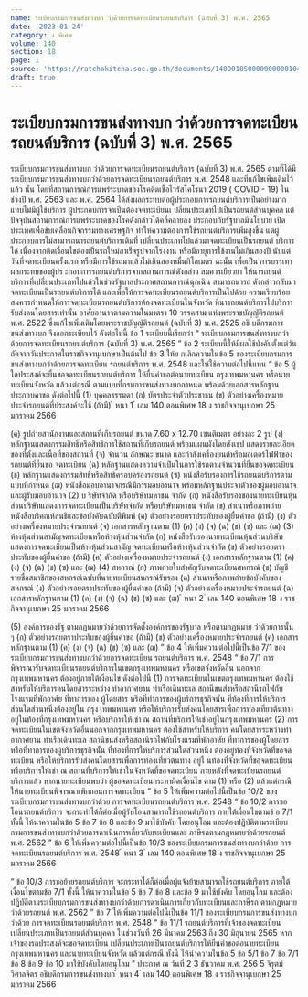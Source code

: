 ```yaml
---
name: ระเบียบกรมการขนส่งทางบก ว่าด้วยการจดทะเบียนรถยนต์บริการ (ฉบับที่ 3) พ.ศ. 2565
date: '2023-01-24'
category: ง พิเศษ
volume: 140
section: 18
page: 1
source: 'https://ratchakitcha.soc.go.th/documents/140D018S0000000000104.pdf'
draft: true
---
```


# ระเบียบกรมการขนส่งทางบก ว่าด้วยการจดทะเบียนรถยนต์บริการ (ฉบับที่ 3) พ.ศ. 2565

ระเบียบกรมการขนส่งทางบก ว่าด้วยการจดทะเบียนรถยนต์บริการ (ฉบับที่ 3) พ.ศ. 2565 ตามที่ได้มีระเบียบกรมการขนส่งทางบกว่าด้วยการจดทะเบียนรถยนต์บริการ พ.ศ. 2548 และที่แก้ไขเพิ่มเติมไว้แล้ว นั้น โดยที่สถานการณ์การแพร่ระบาดของโรคติดเชื้อไวรัสโคโรนา 2019 ( COVID - 19) ในช่วงปี พ.ศ. 2563 และ พ.ศ. 2564 ได้ส่งผลกระทบต่อผู้ประกอบการรถยนต์บริการเป็นอย่างมาก แทบไม่มีผู้ใช้บริการ ผู้ประกอบการจาเป็นต้องจดทะเบียนเ ปลี่ยนประเภทไปเป็นรถยนต์ส่วนบุคคล แต่ปัจจุบันสถานการณ์การแพร่ระบาดของโรคดังกล่าวได้คลี่คลายลง ประกอบกับรัฐบาลมีนโยบาย เปิดประเทศเพื่อขับเคลื่อนกิจกรรมทางเศรษฐกิจ ทำให้ความต้องการใช้รถยนต์บริการเพิ่มสูงขึ้น แต่ผู้ประกอบการไม่สามารถนารถยนต์บริการเดิมที่ เปลี่ยนประเภทไปแล้วมาจดทะเบียนเป็นรถยนต์ บริการได้ เนื่องจากติดเงื่อนไขต้องเป็นรถใหม่สาเร็จรูปจากโรงงาน หรือมีอายุการใช้งานไม่เกินสองปี นับแต่วันที่จดทะเบียนครั้งแรก หรือมีการใช้รถมาแล้วไม่เกินสองหมื่นกิโลเมตร ฉะนั้น เพื่อเป็น การบรรเทาผลกระทบของผู้ปร ะกอบการรถยนต์บริการจากสถานการณ์ดังกล่าว สมควรเยียวยา ให้นารถยนต์บริการที่เปลี่ยนประเภทไปแล้วในช่วงรัฐบาลประกาศสถานการณ์ฉุกเฉิน สามารถนารถ ดังกล่าวกลับมาจดทะเบียนเป็นรถยนต์บริการได้ และเพื่อให้การจดทะเบียนรถยนต์บริการเป็นไปด้วย ความเรียบร้อย สมควรกำหนดให้การจดทะเบียนรถยนต์บริการต้องจดทะเบียนในจังหวัด ที่นารถยนต์บริการไปบริการรับส่งคนโดยสารเท่านั้น อาศัยอานาจตามความในมาตรา 10 วรรคสาม แห่งพระราชบัญญัติรถยนต์ พ.ศ. 2522 ซึ่งแก้ไขเพิ่มเติมโดยพระราชบัญญัติรถยนต์ (ฉบับที่ 3) พ.ศ. 2525 อธิ บดีกรมการขนส่งทางบก จึงออกระเบียบไว้ ดังต่อไปนี้ ข้อ 1 ระเบียบนี้เรียกว่า “ ระเบียบกรมการขนส่งทางบกว่าด้วยการจดทะเบียนรถยนต์บริการ (ฉบับที่ 3) พ.ศ. 2565 ” ข้อ 2 ระเบียบนี้ให้มีผลใช้บังคับตั้งแต่วันถัดจากวันประกาศในราชกิจจานุเบกษาเป็นต้นไป ข้อ 3 ให้ย กเลิกความในข้อ 5 ของระเบียบกรมการขนส่งทางบกว่าด้วยการจดทะเบียน รถยนต์บริการ พ.ศ. 2548 และให้ใช้ความต่อไปนี้แทน “ ข้อ 5 ผู้ใดประสงค์จะยื่นขอจดทะเบียนรถยนต์บริการ ให้ยื่นคำขอต่อนายทะเบียน กรุงเทพมหานคร หรือนายทะเบียนจังหวัด แล้วแต่กรณี ตามแบบที่กรมการขนส่งทางบกกาหนด พร้อมด้วยเอกสารหลักฐานประกอบคาขอ ดังต่อไปนี้ (1) บุคคลธรรมดา (ก) บัตรประจำตัวประชาชน (ข) ตัวอย่างเครื่องหมายประจำรถยนต์ที่ประสงค์จะใช้ (ถ้ามี) ้ หนา 1 ่ เลม 140 ตอนพิเศษ 18 ง ราชกิจจานุเบกษา 25 มกราคม 2566

(ค) รูปถ่ายสานักงานและสถานที่เก็บรถยนต์ ขนาด 7.60 x 12.70 เซนติเมตร อย่างละ 2 รูป (ง) หลักฐานแสดงกรรมสิทธิ์หรือสิทธิการใช้สถานที่เก็บรถยนต์ พร้อมแผนผังโดยสังเขป แสดงรายละเอียดของที่ตั้งและเนื้อที่ของสถานที่ (จ) จำนวน ลักษณะ ขนาด และกำลังเครื่องยนต์หรือมอเตอร์ไฟฟ้าของรถยนต์ที่ยื่นขอ จดทะเบียน (ฉ) หลักฐานแสดงความจำเป็นในการใช้รถตามจำนวนที่ยื่นขอจดทะเบียน (ช) หลักฐานแสดงกรรมสิทธิ์หรือสิทธิครอบครองรถยนต์ (ซ) หนังสือรับรองการใช้รถยนต์บริการตามแบบที่กำหนด (ฌ) หนังสือมอบอานาจกรณีมีการมอบอานาจ พร้อมหลักฐานประจาตัวของผู้มอบอานาจ และผู้รับมอบอำนาจ (2) บ ริษัทจำกัด หรือบริษัทมหาชน จำกัด (ก) หนังสือรับรองของนายทะเบียนหุ้นส่วนบริษัทแสดงการจดทะเบียนเป็นบริษัทจำกัด หรือบริษัทมหาชน จำกัด (ข) สำเนาหรือภาพถ่ายหนังสือบริคณห์สนธิและข้อบังคับฉบับตีพิมพ์ (ค) ตัวอย่างรอยตราประทับของผู้ยื่นคำขอ (ถ้ามี) (ง) ตัว อย่างเครื่องหมายประจำรถยนต์ (จ) เอกสารหลักฐานตาม (1) (ค) (ง) (จ) (ฉ) (ช) (ซ) และ (ฌ) (3) ห้างหุ้นส่วนสามัญจดทะเบียนหรือห้างหุ้นส่วนจำกัด (ก) หนังสือรับรองนายทะเบียนหุ้นส่วนบริษัทแสดงการจดทะเบียนเป็นห้างหุ้นส่วนสามัญ จดทะเบียนหรือห้างหุ้นส่วนจำกัด (ข) ตัวอย่างรอยตราประทับของผู้ยื่นคำขอ (ถ้ามี) (ค) ตัวอย่างเครื่องหมายประจำรถยนต์ (ง) เอกสารหลักฐานตาม (1) (ค) (ง) (จ) (ฉ) (ช) (ซ) และ (ฌ) (4) สหกรณ์ (ก) ภาพถ่ายใบสำคัญรับจดทะเบียนสหกรณ์ (ข) บัญชีรายชื่อสมาชิกของสหกรณ์ฉบับที่นายทะเบียนสหกรณ์รับรอง (ค) สำเนาหรือภาพถ่ายข้อบังคับของสหกรณ์ (ง) ตัวอย่างรอยตราประทับของผู้ยื่นคำขอ (ถ้ามี) (จ) ตัวอย่างเครื่องหมายประจำรถยนต์ (ฉ) เอกสารหลักฐานตาม (1) (ค) (ง) (จ) (ฉ) (ช) (ซ) และ (ฌ) ้ หนา 2 ่ เลม 140 ตอนพิเศษ 18 ง ราชกิจจานุเบกษา 25 มกราคม 2566

(5) องค์การของรัฐ ตามกฎหมายว่าด้วยการจัดตั้งองค์การของรัฐบาล หรือตามกฎหมาย ว่าด้วยการนั้น ๆ (ก) ตัวอย่างรอยตราประทับของผู้ยื่นคำขอ (ถ้ามี) (ข) ตัวอย่างเครื่องหมายประจำรถยนต์ (ค) เอกสารหลักฐานตาม (1) (ค) (ง) (จ) (ฉ) (ช) (ซ) และ (ฌ) ” ข้อ 4 ให้เพิ่มความต่อไปนี้เป็นข้อ 7/1 ของระเบียบกรมการขนส่งทางบกว่าด้วยการจดทะเบียน รถยนต์บริการ พ.ศ. 2548 “ ข้อ 7/1 การพิจารณารับจดทะเบียนรถยนต์บริการในเขตกรุงเทพมหานคร หรือเขตจังหวัดอื่น นอกจากกรุงเทพมหานคร ต้องอยู่ภายใต้เงื่อนไข ดังต่อไปนี้ (1) การจดทะเบียนในเขตกรุงเทพมหานคร ต้องใช้สาหรับให้บริการคนโดยสารระหว่าง ท่าอากาศยาน ท่าเรือเดินทะเล สถานีขนส่งหรือสถานีรถไฟกับโรงแรมที่พักอาศัย ที่ทาการของ ผู้โดยสาร หรือที่ทำการของผู้บริการธุรกิจนั้น ที่ท้องที่การให้บริการส่วนใดส่วนหนึ่งต้องอยู่ใน กรุง เทพมหานคร หรือให้บริการรับส่งคนโดยสารเพื่อการท่องเที่ยวต้นทางอยู่ในท้องที่กรุงเทพมหานคร หรือบริการให้เช่า ณ สถานที่บริการให้เช่าอยู่ในกรุงเทพมหานคร (2) การจดทะเบียนในเขตจังหวัดอื่นนอกจากกรุงเทพมหานคร ต้องใช้สาหรับให้บริการ คนโดยสารระหว่างท่าอากาศยาน ท่าเรือเดินทะเล สถานีขนส่งหรือสถานีรถไฟกับโรงแรมที่พักอาศัย ที่ทาการของผู้โดยสาร หรือที่ทาการของผู้บริการธุรกิจนั้น ที่ท้องที่การให้บริการส่วนใดส่วนหนึ่ง ต้องอยู่ท้องที่จังหวัดที่ขอจดทะเบียน หรือให้บริการรับส่งคนโดยสารเพื่อการท่องเที่ยวต้นทาง อยู่ใ นท้องที่จังหวัดที่ขอจดทะเบียน หรือบริการให้เช่า ณ สถานที่บริการให้เช่าในจังหวัดที่ขอจดทะเบียน ภายหลังที่จดทะเบียนรถยนต์บริการแล้ว หากนายทะเบียนพบว่า ผู้ขอจดทะเบียนกระทาผิดเงื่อนไข ตาม (1) หรือ (2) แล้วแต่กรณี ให้นายทะเบียนพิจารณาเพิกถอนการจดทะเบียน ” ข้อ 5 ให้เพิ่มความต่อไปนี้เป็นข้อ 10/2 ของระเบียบกรมการขนส่งทางบกว่าด้วย การจดทะเบียนรถยนต์บริการ พ.ศ. 2548 “ ข้อ 10/2 การขอโอนรถยนต์บริการ จะกระทำได้ก็ต่อเมื่อผู้รับโอนสามารถใช้รถยนต์บริการ ภายใต้เงื่อนไขตามข้ อ 7/1 ทั้งนี้ ให้นาความในข้อ 5 ข้อ 7 ข้อ 8 และข้อ 9 มาใช้บังคับ โดยอนุโลม และต้องปฏิบัติตามระเบียบกรมการขนส่งทางบกว่าด้วยการดาเนินการเกี่ยวกับทะเบียนและ ภาษีรถตามกฎหมายว่าด้วยรถยนต์ พ.ศ. 2562 ” ข้อ 6 ให้เพิ่มความต่อไปนี้เป็นข้อ 10/3 ของระเบียบกรมการขนส่งทางบกว่าด้วย การจดทะเบียนรถยนต์บริการ พ.ศ. 2548 ้ หนา 3 ่ เลม 140 ตอนพิเศษ 18 ง ราชกิจจานุเบกษา 25 มกราคม 2566

“ ข้อ 10/3 การขอย้ายรถยนต์บริการ จะกระทาได้ก็ต่อเมื่อผู้แจ้งย้ายสามารถใช้รถยนต์บริการ ภายใต้เงื่อนไขตามข้อ 7/1 ทั้งนี้ ให้นาความในข้อ 5 ข้อ 7 ข้อ 8 และข้อ 9 มาใช้บังคับ โดยอนุโลม และต้องปฏิบัติตามระเบียบกรมการขนส่งทางบกว่าด้วยการดาเนินการเกี่ยวกับทะเบียนและภาษีรถ ตามกฎหมายว่าด้วยรถยนต์ พ.ศ. 2562 ” ข้อ 7 ให้เพิ่มความต่อไปนี้เป็นข้อ 11/1 ของระเบียบกรมการขนส่งทางบกว่าด้วย การจดทะเบียนรถยนต์บริการ พ.ศ. 2548 “ ข้อ 11/1 รถยนต์บริการที่เจ้าของจดทะเบียนเปลี่ยนประเภทเป็นรถยนต์ส่วนบุคคล ในช่วงวันที่ 26 มีนาคม 2563 ถึง 30 มิถุนายน 2565 หากเจ้าของรถประสงค์จะขอจดทะเบียน เปลี่ยนประเภทเป็นรถยนต์บริการให้ยื่นคำขอต่อนายทะเบียนกรุงเทพมหานคร และนายทะเบียนจังหวัด แล้วแต่กรณี ทั้งนี้ ให้นำความในข้อ 5 ข้อ 5/1 ข้อ 7 ข้อ 7/1 ข้อ 8 ข้อ 9 ข้อ 10 มาใช้บังคับโดยอนุโลม ” ประกาศ ณ วันที่ 2 3 ธันวาคม พ.ศ. 256 5 จิรุตม์ วิศาลจิตร อธิบดีกรมการขนส่งทางบก ้ หนา 4 ่ เลม 140 ตอนพิเศษ 18 ง ราชกิจจานุเบกษา 25 มกราคม 2566

